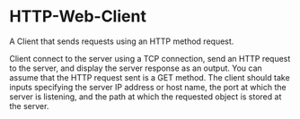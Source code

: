 # HTTP-Web-Client
A Client that sends requests using an HTTP method request.

Client  connect to the server using a TCP connection, send an HTTP request to the server, and display the server
response as an output. You can assume that the HTTP request sent is a GET method.
The client should take inputs specifying the server IP address or host name, the port at which the
server is listening, and the path at which the requested object is stored at the server.
